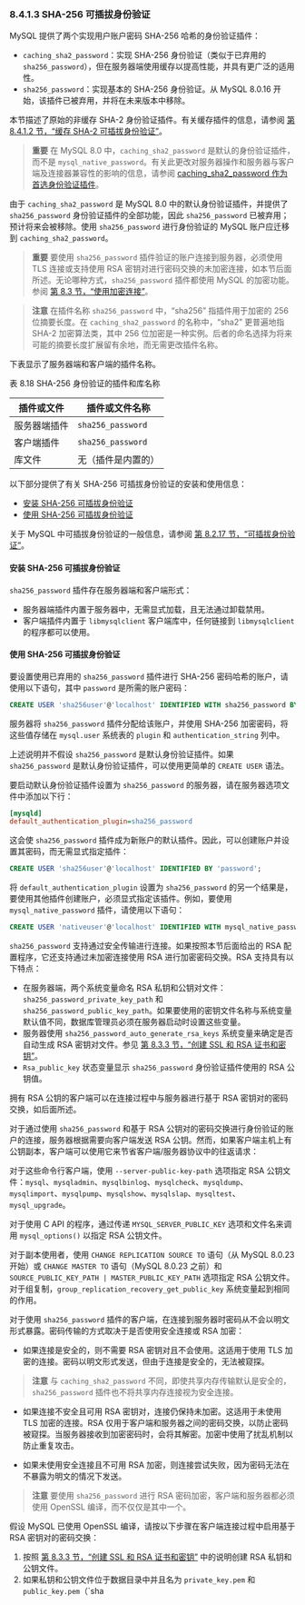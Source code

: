 ### 8.4.1.3 SHA-256 可插拔身份验证

MySQL 提供了两个实现用户账户密码 SHA-256 哈希的身份验证插件：

- `caching_sha2_password`：实现 SHA-256 身份验证（类似于已弃用的 `sha256_password`），但在服务器端使用缓存以提高性能，并具有更广泛的适用性。
- `sha256_password`：实现基本的 SHA-256 身份验证。从 MySQL 8.0.16 开始，该插件已被弃用，并将在未来版本中移除。

本节描述了原始的非缓存 SHA-2 身份验证插件。有关缓存插件的信息，请参阅 [第 8.4.1.2 节，“缓存 SHA-2 可插拔身份验证”](#8.4.1.2)。

> **重要**
> 在 MySQL 8.0 中，`caching_sha2_password` 是默认的身份验证插件，而不是 `mysql_native_password`。有关此更改对服务器操作和服务器与客户端及连接器兼容性的影响的信息，请参阅 [caching_sha2_password 作为首选身份验证插件](#caching_sha2_password-as-the-preferred-authentication-plugin)。

由于 `caching_sha2_password` 是 MySQL 8.0 中的默认身份验证插件，并提供了 `sha256_password` 身份验证插件的全部功能，因此 `sha256_password` 已被弃用；预计将来会被移除。使用 `sha256_password` 进行身份验证的 MySQL 账户应迁移到 `caching_sha2_password`。

> **重要**
> 要使用 `sha256_password` 插件验证的账户连接到服务器，必须使用 TLS 连接或支持使用 RSA 密钥对进行密码交换的未加密连接，如本节后面所述。无论哪种方式，`sha256_password` 插件都使用 MySQL 的加密功能。参阅 [第 8.3 节，“使用加密连接”](#8.3)。

> **注意**
> 在插件名称 `sha256_password` 中，“sha256” 指插件用于加密的 256 位摘要长度。在 `caching_sha2_password` 的名称中，“sha2” 更普遍地指 SHA-2 加密算法类，其中 256 位加密是一种实例。后者的命名选择为将来可能的摘要长度扩展留有余地，而无需更改插件名称。

下表显示了服务器端和客户端的插件名称。

表 8.18 SHA-256 身份验证的插件和库名称

| 插件或文件   | 插件或文件名称     |
| ------------ | ------------------ |
| 服务器端插件 | `sha256_password`  |
| 客户端插件   | `sha256_password`  |
| 库文件       | 无（插件是内置的） |

以下部分提供了有关 SHA-256 可插拔身份验证的安装和使用信息：

- [安装 SHA-256 可插拔身份验证](#installing-sha-256-pluggable-authentication)
- [使用 SHA-256 可插拔身份验证](#using-sha-256-pluggable-authentication)

关于 MySQL 中可插拔身份验证的一般信息，请参阅 [第 8.2.17 节，“可插拔身份验证”](#8.2.17)。

#### 安装 SHA-256 可插拔身份验证

`sha256_password` 插件存在服务器端和客户端形式：

- 服务器端插件内置于服务器中，无需显式加载，且无法通过卸载禁用。
- 客户端插件内置于 `libmysqlclient` 客户端库中，任何链接到 `libmysqlclient` 的程序都可以使用。

#### 使用 SHA-256 可插拔身份验证

要设置使用已弃用的 `sha256_password` 插件进行 SHA-256 密码哈希的账户，请使用以下语句，其中 `password` 是所需的账户密码：

```sql
CREATE USER 'sha256user'@'localhost' IDENTIFIED WITH sha256_password BY 'password';
```

服务器将 `sha256_password` 插件分配给该账户，并使用 SHA-256 加密密码，将这些值存储在 `mysql.user` 系统表的 `plugin` 和 `authentication_string` 列中。

上述说明并不假设 `sha256_password` 是默认身份验证插件。如果 `sha256_password` 是默认身份验证插件，可以使用更简单的 `CREATE USER` 语法。

要启动默认身份验证插件设置为 `sha256_password` 的服务器，请在服务器选项文件中添加以下行：

```ini
[mysqld]
default_authentication_plugin=sha256_password
```

这会使 `sha256_password` 插件成为新账户的默认插件。因此，可以创建账户并设置其密码，而无需显式指定插件：

```sql
CREATE USER 'sha256user'@'localhost' IDENTIFIED BY 'password';
```

将 `default_authentication_plugin` 设置为 `sha256_password` 的另一个结果是，要使用其他插件创建账户，必须显式指定该插件。例如，要使用 `mysql_native_password` 插件，请使用以下语句：

```sql
CREATE USER 'nativeuser'@'localhost' IDENTIFIED WITH mysql_native_password BY 'password';
```

`sha256_password` 支持通过安全传输进行连接。如果按照本节后面给出的 RSA 配置程序，它还支持通过未加密连接使用 RSA 进行加密密码交换。RSA 支持具有以下特点：

- 在服务器端，两个系统变量命名 RSA 私钥和公钥对文件：`sha256_password_private_key_path` 和 `sha256_password_public_key_path`。如果要使用的密钥文件名称与系统变量默认值不同，数据库管理员必须在服务器启动时设置这些变量。
- 服务器使用 `sha256_password_auto_generate_rsa_keys` 系统变量来确定是否自动生成 RSA 密钥对文件。参见 [第 8.3.3 节，“创建 SSL 和 RSA 证书和密钥”](#8.3.3)。
- `Rsa_public_key` 状态变量显示 `sha256_password` 身份验证插件使用的 RSA 公钥值。

拥有 RSA 公钥的客户端可以在连接过程中与服务器进行基于 RSA 密钥对的密码交换，如后面所述。

对于通过使用 `sha256_password` 和基于 RSA 公钥对的密码交换进行身份验证的账户的连接，服务器根据需要向客户端发送 RSA 公钥。然而，如果客户端主机上有公钥副本，客户端可以使用它来节省客户端/服务器协议中的往返请求：

对于这些命令行客户端，使用 `--server-public-key-path` 选项指定 RSA 公钥文件：`mysql`、`mysqladmin`、`mysqlbinlog`、`mysqlcheck`、`mysqldump`、`mysqlimport`、`mysqlpump`、`mysqlshow`、`mysqlslap`、`mysqltest`、`mysql_upgrade`。

对于使用 C API 的程序，通过传递 `MYSQL_SERVER_PUBLIC_KEY` 选项和文件名来调用 `mysql_options()` 以指定 RSA 公钥文件。

对于副本使用者，使用 `CHANGE REPLICATION SOURCE TO` 语句（从 MySQL 8.0.23 开始）或 `CHANGE MASTER TO` 语句（MySQL 8.0.23 之前）和 `SOURCE_PUBLIC_KEY_PATH | MASTER_PUBLIC_KEY_PATH` 选项指定 RSA 公钥文件。对于组复制，`group_replication_recovery_get_public_key` 系统变量起到相同的作用。

对于使用 `sha256_password` 插件的客户端，在连接到服务器时密码从不会以明文形式暴露。密码传输的方式取决于是否使用安全连接或 RSA 加密：

- 如果连接是安全的，则不需要 RSA 密钥对且不会使用。这适用于使用 TLS 加密的连接。密码以明文形式发送，但由于连接是安全的，无法被窥探。

> **注意**
> 与 `caching_sha2_password` 不同，即使共享内存传输默认是安全的，`sha256_password` 插件也不将共享内存连接视为安全连接。

- 如果连接不安全且可用 RSA 密钥对，连接仍保持未加密。这适用于未使用 TLS 加密的连接。RSA 仅用于客户端和服务器之间的密码交换，以防止密码被窥探。当服务器接收到加密密码时，会将其解密。加密中使用了扰乱机制以防止重复攻击。

- 如果未使用安全连接且不可用 RSA 加密，则连接尝试失败，因为密码无法在不暴露为明文的情况下发送。

> **注意**
> 要使用 `sha256_password` 进行 RSA 密码加密，客户端和服务器都必须使用 OpenSSL 编译，而不仅仅是其中一个。

假设 MySQL 已使用 OpenSSL 编译，请按以下步骤在客户端连接过程中启用基于 RSA 密钥对的密码交换：

1. 按照 [第 8.3.3 节，“创建 SSL 和 RSA 证书和密钥”](#8.3.3) 中的说明创建 RSA 私钥和公钥文件。
2. 如果私钥和公钥文件位于数据目录中并且名为 `private_key.pem` 和 `public_key.pem`（`sha